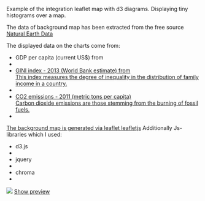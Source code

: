 Example of the integration leaflet map with d3 diagrams.
Displaying tiny histograms over a map.

The data of background map has been extracted from the free source <a href="http://www.naturalearthdata.com/" target="_blank" >  Natural Earth Data</a>

The displayed data on the charts come from:
<ul>
    <li>
        GDP per capita (current US$) from 
        <a href="http://data.worldbank.org/indicator/NY.GDP.PCAP.CD" target="_blank" World bank - indicator NY.GDP.PCAP.CD</a>
    <li>
    <li>
        GINI index - 2013 (World Bank estimate) from 
        <a href="http://data.worldbank.org/indicator/SI.POV.GINI" target="_blank" World bank - indicator SI.POV.GINI</a><br/>
        This index measures the degree of inequality in the distribution of family income in a country.
    <li>
    <li>
        CO2 emissions - 2011 (metric tons per capita)
        <a href="http://data.worldbank.org/indicator/EN.ATM.CO2E.PC" target="_blank" World bank - indicator EN.ATM.CO2E.PC</a><br/>
        Carbon dioxide emissions are those stemming from the burning of fossil fuels.
    <li>
</ul>

The background map is generated via leaflet <a href="http://leafletjs.com/" target="_blank">leafletjs</a>
Additionally Js-libraries which I used:
<ul>
    <li>d3.js<li>
    <li>jquery<li>
    <li>chroma<li>
</ul>

<img src="img/screenshot" />
<a href="" target="_blank" >Show preview</a>